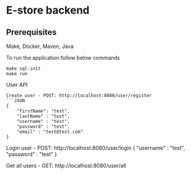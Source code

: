 # E-store backend
## Prerequisites
Make, Docker, Maven, Java

To run the application follow below commands
```
make sql-init
make run
```

User API
```
Create user - POST: http://localhost:8080/user/register
```JSON
{
    "firstName": "test",
    "lastName" : "test",
    "username" : "test",
    "password" : "test",
    "email" : "test@test.com"
}
```

Login user - POST: http://localhost:8080/user/login
{
    "username" : "test",
    "password" : "test"
}

Get all users - GET: http://localhost:8080/user/all
```